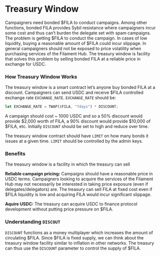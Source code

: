 # Treasury Window

Campaigners need bonded \$FILA to conduct campaigns. Among other functions, bonded FILA provides Sybil resistance where campaigners incur some cost and thus can’t burden the delegate set with spam campaigns. The problem is getting \$FILA to conduct the campaign. In cases of low liquidity, buying a reasonable amount of \$FILA could incur slippage. In general campaigners should not be exposed to price volatility when purchasing services of the Filament Hub. The treasury window is facility that solves this problem by selling bonded FILA at a reliable price in exchange for USDC.

### How Treasury Window Works

The treasury window is a smart contract let’s anyone buy bonded FILA at a discount. Campaigners can send USDC and receive \$FILA controlled exchange rate `EXCHANGE_RATE`. `EXCHANGE_RATE` should be:

```rust
let EXCHANGE_RATE = TWAP($FILA, "7days") * DISCOUNT;
```

A campaign should cost ~ 1000 USDC and so a 50% discount would provide \$2,000 worth of FILA, a 90% discount would provide \$10,000 of \$FILA, etc. Initially `DISCOUNT` should be set to high and reduce over time.

The treasury window contract should have `LIMIT` on how many bonds it issues at a given time. `LIMIT` should be controlled by the admin keys.

### Benefits

The treasury window is a facility in which the treasury can sell

**Reliable campaign pricing:**  Campaigns should have a reasonable price in USDC terms. Campaigners looking to acquire the services of the Filament Hub may not necessarily be interested in taking price exposure (even if delegates/delegators) are.  The treasury can sell FILA at fixed cost even if \$FILA liquidity is low and acquiring FILA would  incur significant slippage.

**Aquire USDC:**  The treasury can acquire USDC to finance protocol development without putting price pressure on \$FILA.

### Understanding `DISCOUT`

`DISCOUNT` functions as a money multiplayer which increases the amount of circulating \$FILA.  Since \$FILA is fixed supply, we can think about the treasury window facility similar to inflation in other networks.  The treasury can thus use the `DISCOUNT` parameter to control the supply of \$FILA.
